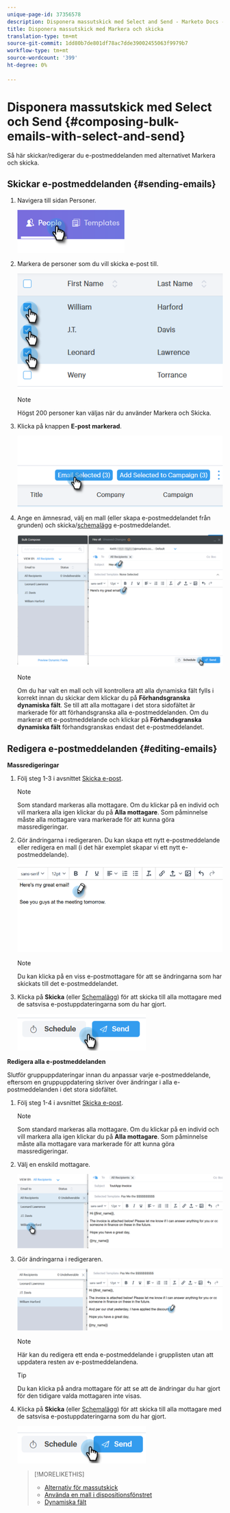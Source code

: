 ```yaml
---
unique-page-id: 37356578
description: Disponera massutskick med Select and Send - Marketo Docs - produktdokumentation
title: Disponera massutskick med Markera och skicka
translation-type: tm+mt
source-git-commit: 1dd80b7de801df78ac7dde39002455063f9979b7
workflow-type: tm+mt
source-wordcount: '399'
ht-degree: 0%

---
```



# Disponera massutskick med Select och Send {#composing-bulk-emails-with-select-and-send}

Så här skickar/redigerar du e-postmeddelanden med alternativet Markera och skicka.

## Skickar e-postmeddelanden {#sending-emails}

1. Navigera till sidan Personer.

   ![](assets/one-2.png)

1. Markera de personer som du vill skicka e-post till.

   ![](assets/two-2.png)

   >[!NOTE]
   >
   >Högst 200 personer kan väljas när du använder Markera och Skicka.

1. Klicka på knappen **E-post markerad**.

   ![](assets/three-2.png)

1. Ange en ämnesrad, välj en mall (eller skapa e-postmeddelandet från grunden) och skicka/[schemalägg](/help/marketo/product-docs/marketo-sales-connect/email/using-the-compose-window/scheduling-an-email.md) e-postmeddelandet.

   ![](assets/four-2.png)

   >[!NOTE]
   >
   >Om du har valt en mall och vill kontrollera att alla dynamiska fält fylls i korrekt innan du skickar dem klickar du på **Förhandsgranska dynamiska fält**. Se till att alla mottagare i det stora sidofältet är markerade för att förhandsgranska alla e-postmeddelanden. Om du markerar ett e-postmeddelande och klickar på **Förhandsgranska dynamiska fält** förhandsgranskas endast det e-postmeddelandet.

## Redigera e-postmeddelanden {#editing-emails}

**Massredigeringar**

1. Följ steg 1-3 i avsnittet [Skicka e-post](#sending-emails).

   >[!NOTE]
   >
   >Som standard markeras alla mottagare. Om du klickar på en individ och vill markera alla igen klickar du på **Alla mottagare**. Som påminnelse måste alla mottagare vara markerade för att kunna göra massredigeringar.

1. Gör ändringarna i redigeraren. Du kan skapa ett nytt e-postmeddelande eller redigera en mall (i det här exemplet skapar vi ett nytt e-postmeddelande).

   ![](assets/bulk-three.png)

   >[!NOTE]
   >
   >Du kan klicka på en viss e-postmottagare för att se ändringarna som har skickats till det e-postmeddelandet.

1. Klicka på **Skicka** (eller [Schemalägg](/help/marketo/product-docs/marketo-sales-connect/email/using-the-compose-window/scheduling-an-email.md)) för att skicka till alla mottagare med de satsvisa e-postuppdateringarna som du har gjort.

   ![](assets/bulk-four.png)

**Redigera alla e-postmeddelanden**

Slutför gruppuppdateringar innan du anpassar varje e-postmeddelande, eftersom en gruppuppdatering skriver över ändringar i alla e-postmeddelanden i det stora sidofältet.

1. Följ steg 1-4 i avsnittet [Skicka e-post](#sending-emails).

   >[!NOTE]
   >
   >Som standard markeras alla mottagare. Om du klickar på en individ och vill markera alla igen klickar du på **Alla mottagare**. Som påminnelse måste alla mottagare vara markerade för att kunna göra massredigeringar.

1. Välj en enskild mottagare.

   ![](assets/each-two.png)

1. Gör ändringarna i redigeraren.

   ![](assets/each-three.png)

   >[!NOTE]
   >
   >Här kan du redigera ett enda e-postmeddelande i grupplisten utan att uppdatera resten av e-postmeddelandena.

   >[!TIP]
   >
   >Du kan klicka på andra mottagare för att se att de ändringar du har gjort för den tidigare valda mottagaren inte visas.

1. Klicka på **Skicka** (eller [Schemalägg](/help/marketo/product-docs/marketo-sales-connect/email/using-the-compose-window/scheduling-an-email.md)) för att skicka till alla mottagare med de satsvisa e-postuppdateringarna som du har gjort.

   ![](assets/each-four.png)

   >[!MORELIKETHIS]
   >
   >* [Alternativ för massutskick](/help/marketo/product-docs/marketo-sales-connect/email/using-the-compose-window/bulk-sending-options.md)
   >* [Använda en mall i dispositionsfönstret](/help/marketo/product-docs/marketo-sales-connect/email/using-the-compose-window/using-a-template-in-the-compose-window.md)
   >* [Dynamiska fält](/help/marketo/product-docs/marketo-sales-connect/templates/dynamic-fields/how-to-insert-dynamic-fields.md)

